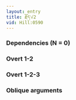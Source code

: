 ```yaml
---
layout: entry
title: རྗོད་√2
vid: Hill:0590
---
```

### Dependencies (N = 0)


### Overt 1-2


### Overt 1-2-3


### Oblique arguments
